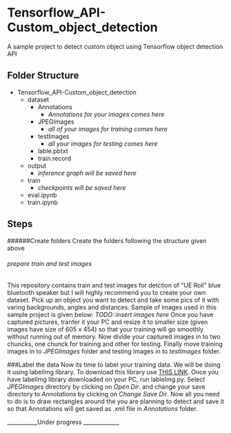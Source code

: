 # Tensorflow_API-Custom_object_detection
A sample project to detect custom object using Tensorflow object detection API

## Folder Structure
- Tensorflow_API-Custom_object_detection
  - dataset
    - Annotations
      - *Annotations for your images comes here*
    - JPEGImages
      - *all of your images for training comes here*
    - testImages
      - *all your images for testing comes here*
    - lable.pbtxt
    - train.record
   - output
     - *inference graph will be saved here*
   - train
     - *checkpoints will be saved here*
   - eval.ipynb
   - train.ipynb

## Steps
######Create folders
Create the folders following the structure given above

###### prepare train and test images
This repository contains train and test images for detction of "UE Roll" blue bluetooth speaker but I will highly recommend you to create your own dataset. Pick up an object you want to detect and take some pics of it with varing backgrounds, angles and distances.  Sample of images used in this sample project is given below:
*TODO::insert images here*
Once you have captured pictures, tranfer it your PC and resize it to smaller size (given images have size of 605 x 454) so that your training will go smoothly without running out of memory. Now divide your captured images in to two chuncks, one chunck for training and other for testing. Finally move training images in to *JPEGImages* folder and testing images in to *testImages* folder.

###Label the data
Now its time to label your training data. We will be doing it using labelImg library. To download this library use [THIS LINK](https://github.com/tzutalin/labelImg). Once you have labelImg library downloaded on your PC, run lableImg.py.
Select *JPEGImages* directory by clicking on *Open Dir*. and change your save directory to *Annotations* by clicking on *Change Save Dir*. Now all you need to do is to draw rectangles around the you are planning to detect and save it so that Annotations will get saved as .xml file in *Annotations* folder. 

___________Under progress _____________


